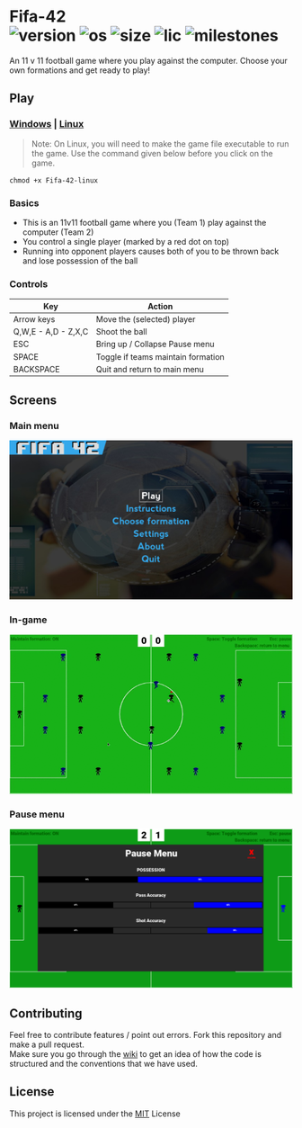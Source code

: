 # Fifa-42  <br/>![version](https://img.shields.io/badge/version-1.0.0-green.svg) ![os](https://img.shields.io/badge/Platform-windows%20%7C%20linux-lightgrey) 	![size](https://img.shields.io/badge/Size-75mb-yellow) ![lic](https://img.shields.io/badge/License-MIT-blue) ![milestones](https://img.shields.io/github/milestones/all/MananSoni42/Fifa-42)
An 11 v 11 football game where you play against the computer. Choose your own formations and get ready to play!

## Play
### [Windows](https://github.com/MananSoni42/Fifa-42/releases/download/v1.0.0/Fifa-42-win.exe) |  [Linux](https://github.com/MananSoni42/Fifa-42/releases/download/v1.0.0/Fifa-42-linux)
> Note: On Linux, you will need to make the game file executable to run the game. Use the command given below before you click on the game.
```
chmod +x Fifa-42-linux
```
### Basics
* This is an 11v11 football game where you (Team 1) play against the computer (Team 2)
* You control a single player (marked by a red dot on top)
* Running into opponent players causes both of you to be thrown back and lose possession of the ball

### Controls
  Key                  | Action                    
  -------------------- | --------------------------
  Arrow keys           | Move the (selected) player
  Q,W,E - A,D - Z,X,C  | Shoot the ball
  ESC                  | Bring up / Collapse Pause menu
  SPACE                | Toggle if teams maintain formation
  BACKSPACE            | Quit and return to main menu

## Screens
### Main menu
![menu](screens/menu.png)

### In-game
![menu](screens/game.gif)

### Pause menu
![menu](screens/pause.png)

## Contributing
Feel free to contribute features / point out errors. Fork this repository and make a pull request.  
Make sure you go through the [wiki](https://github.com/MananSoni42/Fifa-42/wiki) to get an idea of how the code is structured and the conventions that we have used.

## License
This project is licensed under the [MIT](https://opensource.org/licenses/MIT) License
